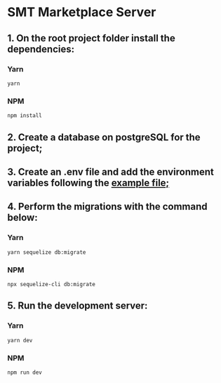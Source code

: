 # SMT Marketplace Server

## 1. On the root project folder install the dependencies:

### Yarn
```
yarn
```

### NPM
```
npm install
```

## 2. Create a database on postgreSQL for the project;

## 3. Create an .env file and add the environment variables following the [example file;](.env.example)

## 4. Perform the migrations with the command below:

### Yarn
```
yarn sequelize db:migrate
```

### NPM
```
npx sequelize-cli db:migrate
```

## 5. Run the development server:

### Yarn
```
yarn dev
```

### NPM
```
npm run dev
```
